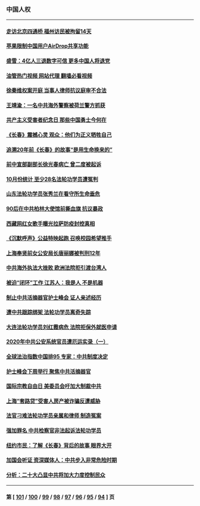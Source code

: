 ### 中国人权
---
#### [走访北京四通桥 福州访民被拘留14天](../../pages/ncid278/n13863183.md?11101645) 
#### [苹果限制中国用户AirDrop共享功能](../../pages/ncid278/n13863173.md?11101645) 
#### [盛雪：4亿人三退数字可信 更多中国人将退党](../../pages/ncid278/n13862928.md?11101645) 
#### [油管热门视频 网站代理 翻墙必看视频](http://150.230.27.170:81/youtube.html?11101645)
#### [徐秦维权案开庭 当事人律师抗议庭审不合法](../../pages/ncid278/n13862632.md?11101645) 
#### [王靖渝：一名中共海外警察被荷兰警方抓获](../../pages/ncid278/n13862163.md?11101645) 
#### [共产主义受害者纪念日 那些中国勇士今何在](../../pages/ncid278/n13861994.md?11101645) 
#### [《长春》震撼心灵 观众：他们为正义牺牲自己](../../pages/ncid278/n13852078.md?11101645) 
#### [追溯20年前《长春》的故事“是用生命换来的”](../../pages/ncid278/n13851645.md?11101645) 
#### [前中宣部副部长徐光春病亡 曾二度被起诉](../../pages/ncid278/n13857638.md?11101645) 
#### [10月份统计 至少28名法轮功学员遭冤判](../../pages/ncid278/n13861128.md?11101645) 
#### [山东法轮功学员张秀兰在看守所生命垂危](../../pages/ncid278/n13860281.md?11101645) 
#### [90后在中共柏林大使馆前撕血旗 抗议暴政](../../pages/ncid278/n13860258.md?11101645) 
#### [西藏网红女歌手曝光拉萨防疫封控真相](../../pages/ncid278/n13860022.md?11101645) 
#### [《沉默呼声》公益特映起跑  召唤校园希望推手](../../pages/ncid278/n13859756.md?11101645) 
#### [上海奉贤前女公安局长唐丽娜被判刑12年](../../pages/ncid278/n13859528.md?11101645) 
#### [中共海外执法大挫败 欧洲法院拒引渡台湾人](../../pages/ncid278/n13859684.md?11101645) 
#### [被迫“闭环”工作 江苏人：我是人 不是机器](../../pages/ncid278/n13859052.md?11101645) 
#### [制止中共活摘器官护士峰会 证人亲述经历](../../pages/ncid278/n13859007.md?11101645) 
#### [遭中共跟踪绑架 法轮功学员离奇失踪](../../pages/ncid278/n13856504.md?11101645) 
#### [大连法轮功学员刘红霞病危 法院拒保外就医申请](../../pages/ncid278/n13856678.md?11101645) 
#### [2020年中共公安系统官员遭厄运实录（一）](../../pages/ncid278/n13854727.md?11101645) 
#### [全球法治指数中国排95 专家：中共制度决定](../../pages/ncid278/n13855901.md?11101645) 
#### [护士峰会下周举行 聚焦中共活摘器官](../../pages/ncid278/n13855418.md?11101645) 
#### [国际宗教自由日 美委员会吁加大制裁中共](../../pages/ncid278/n13855021.md?11101645) 
#### [上海“套路贷”受害人房产被诈骗反遭威胁](../../pages/ncid278/n13853106.md?11101645) 
#### [法官刁难法轮功学员亲属和律师 制造冤案](../../pages/ncid278/n13853873.md?11101645) 
#### [强加罪名 中共检察官非法起诉法轮功学员](../../pages/ncid278/n13852456.md?11101645) 
#### [纽约市民：了解《长春》背后的故事 眼界大开](../../pages/ncid278/n13853501.md?11101645) 
#### [加国会听证 资深媒体人：中共步入非常危险时期](../../pages/ncid278/n13853553.md?11101645) 
#### [分析：二十大凸显中共将加大力度控制民众](../../pages/ncid278/n13853443.md?11101645) 

---
#### 第 [ [101](./101.md?11101645) / [100](./100.md?11101645) / [99](./99.md?11101645) / [98](./98.md?11101645) / [97](./97.md?11101645) / [96](./96.md?11101645) / [95](./95.md?11101645) / [94](./94.md?11101645) ] 页

